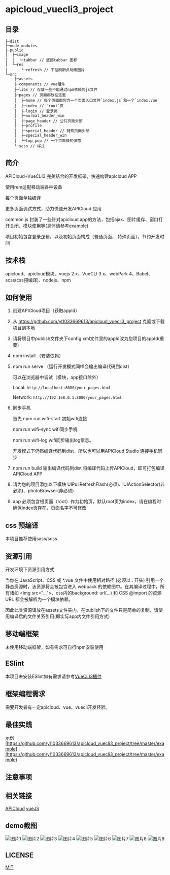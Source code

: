 # apicloud_vuecli3_project

## 目录

```
├─dist
├─node_modules
├─public
│  ├─image
│  │  └─tabbar // 底部tabbar 图标
│  └─res
│      └─refresh // 下拉刷新贞动画图片
└─src
    ├─assets
    ├─components // vue组件
    ├─libs // 存放一些不能通过npm依赖的js文件
    ├─pages // 页面都放在这里
    │  ├─home // 每个页面都包含一个页面入口文件`index.js`和一个`index.vue`
    │  ├─index // `root`页
    │  ├─login // 登录页
    │  ├─normal_header_win
    │  ├─page_header // 公共页面头部
    │  ├─profile
    │  ├─special_header // 特殊页面头部
    │  ├─special_header_win
    │  └─tmp_pop // 一个页面级的弹窗
    └─scss // 样式
```

## 简介

APICloud+VueCLI3 完美结合的开发框架，快速构建apicloud APP

使用rem适配移动端各种设备

每个页面单独编译

更多页面调试方式，助力快速开发APICloud 应用

common.js 封装了一些针对apicloud app的方法，包括ajax、图片缓存、窗口打开关闭、模块使用等(具体请参考example)

项目初始包含登录逻辑，以及初始页面构成（普通页面， 特殊页面），节约开发时间

## 技术栈

apicloud、apicloud模块、vuejs 2.x、VueCLI 3.x、webPark 4、Babel、scss(css预编译)、nodejs、npm

## 如何使用

1. 创建APICloud项目（获取appId）

2. 从 https://github.com/yl1033669613/apicloud_vuecli3_project 克隆或下载项目到本地

3. 请将项目中publish文件夹下config.xml文件里的appId改为您项目的appId(重要)

4. npm install （安装依赖）

5. npm run serve （运行开发模式同样会输出编译代码到dist）

    可以在浏览器中调试（模块，app接口除外）

    Local: `http://localhost:8080/your_pages.html`

    Network: `http://192.168.0.1:8080/your_pages.html`

6. 同步手机

    首先 npm run wifi-start 初始wifi连接

    npm run wifi-sync wifi同步手机

    npm run wifi-log wifi同步输出log信息。

    开发模式下仍然编译代码到dist，所以也可以用APICloud Studio 连接手机同步

7. npm run build 输出编译代码到dist 将编译代码上传APICloud，即可打包编译APICloud APP

8. 请为您的项目添加以下模块 UIPullRefreshFlash(必须)、UIActionSelector(非必须)、photoBrowser(非必须)

9. app 必须包含根页面（root）作为初始页，默认root页为index，请在编程时确保index页存在，页面名字不可修改

## css 预编译

本项目推荐使用sass/scss

## 资源引用

开发环境下资源引用方式

当你在 JavaScript、CSS 或 *.vue 文件中使用相对路径 (必须以 . 开头) 引用一个静态资源时，该资源将会被包含进入 webpack 的依赖图中。在其编译过程中，所有诸如 &lt;img src="...">、css内的background: url(...) 和 CSS @import 的资源 URL 都会被解析为一个模块依赖。

因此此类资源请放在assets文件夹内，在publish下的文件只是简单的复制，请使用编译后的文件关系引用(即实际app内文件引用方式)

## 移动端框架

未使用移动端框架，如有需求可自行npm安装使用

## ESlint

本项目未安装ESlint如有需求请参考[VueCLI3插件](https://cli.vuejs.org/zh/guide/plugins-and-presets.html#%E6%8F%92%E4%BB%B6)

## 框架编程需求

需要开发者有一定apicloud、vue、vuecli开发经验。

## 最佳实践

示例[https://github.com/yl1033669613/apicloud_vuecli3_project/tree/master/example](https://github.com/yl1033669613/apicloud_vuecli3_project/tree/master/example)

## 注意事项



## 相关链接

[APICloud](https://www.apicloud.com/)
[vueJS](https://cn.vuejs.org/)

## demo截图

![图片1](https://github.com/yl1033669613/apicloud_vuecli3_project/blob/master/example/example_pic/1.jpg)
![图片2](https://github.com/yl1033669613/apicloud_vuecli3_project/blob/master/example/example_pic/2.jpg)
![图片3](https://github.com/yl1033669613/apicloud_vuecli3_project/blob/master/example/example_pic/3.jpg)
![图片4](https://github.com/yl1033669613/apicloud_vuecli3_project/blob/master/example/example_pic/4.jpg)
![图片5](https://github.com/yl1033669613/apicloud_vuecli3_project/blob/master/example/example_pic/5.jpg)
![图片6](https://github.com/yl1033669613/apicloud_vuecli3_project/blob/master/example/example_pic/6.jpg)
![图片7](https://github.com/yl1033669613/apicloud_vuecli3_project/blob/master/example/example_pic/7.jpg)
![图片8](https://github.com/yl1033669613/apicloud_vuecli3_project/blob/master/example/example_pic/8.jpg)
![图片9](https://github.com/yl1033669613/apicloud_vuecli3_project/blob/master/example/example_pic/9.jpg)

## LICENSE

[MIT](https://github.com/yl1033669613/apicloud_vuecli3_project/blob/master/LICENSE)